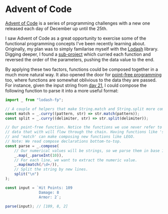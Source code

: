 # Advent of Code

[Advent of Code](http://adventofcode.com) is a series of programming challenges with a new one released each day of December up until the 25th.

I saw Advent of Code as a great opportunity to exercise some of the functional programming concepts I've been recently learning about. Originally, my plan was to simply familarise myself with the [Lodash](https://lodash.com/) library. Digging deeper, I found a [sub-project](https://github.com/lodash/lodash-fp) which curried each function and reversed the order of the parameters, pushing the data value to the end.

By applying these two factors, functions could be composed together in a much more natural way. It also opened the door for [point-free programming](https://en.wikipedia.org/wiki/Tacit_programming) too, where functions are somewhat oblivious to the data they are passed. For instance, given the input string from [day 21](http://adventofcode.com/day/21), I could compose the following function to parse it into a more useful format:

```javascript
import _ from "lodash-fp";

// A couple of helpers that make String.match and String.split more composable.
const match = _.curry((pattern, str) => str.match(pattern));
const split = _.curry((delimiter, str) => str.split(delimiter));

// Our point-free function. Notice the functions we use never refer to the
// data that with will flow through the chain. Having functions like 'split'
// and 'match' can make composing new functions like LEGO.
// Note: We read compose declarations bottom-to-top.
const parse = _.compose(
    // Our numerical values will be strings, so we parse them in base 10.
    _.map(_.parseInt(10)),
    // For each line, we want to extract the numeric value.
    _.map(match(/\d+/)),
    // Split the string by new lines.
    split("\n")
);

const input = `Hit Points: 109
               Damage: 8
               Armor: 2`;

parse(input); // [109, 8, 2]
```
